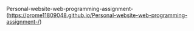  Personal-website-web-programming-assignment-(https://prome11809048.github.io/Personal-website-web-programming-assignment-/)

